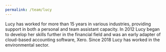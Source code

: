 ```yaml
---
permalink: /team/lucy
---
```


Lucy has worked for more than 15 years in various industries, providing support in both a personal and team assistant capacity. In 2012 Lucy began to develop her skills further in the financial field and was an early adapter of cloud-based accounting software, Xero. Since 2018 Lucy has worked in the environmental sector.
